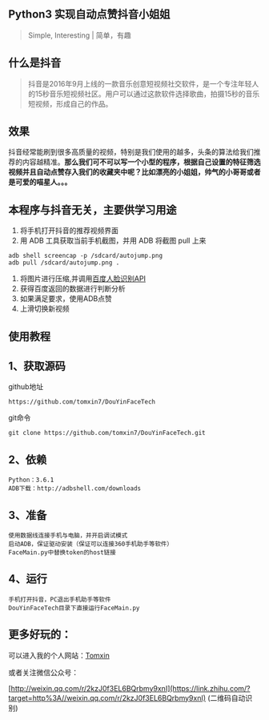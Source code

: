 ## Python3 实现自动点赞抖音小姐姐

> Simple, Interesting | 简单，有趣

## 什么是抖音

> 抖音是2016年9月上线的一款音乐创意短视频社交软件，是一个专注年轻人的15秒音乐短视频社区。用户可以通过这款软件选择歌曲，拍摄15秒的音乐短视频，形成自己的作品。

## 效果

抖音经常能刷到很多高质量的视频，特别是我们使用的越多，头条的算法给我们推荐的内容越精准。**那么我们可不可以写一个小型的程序，根据自己设置的特征筛选视频并且自动点赞存入我们的收藏夹中呢？比如漂亮的小姐姐，帅气的小哥哥或者是可爱的喵星人。。。**



## 本程序与抖音无关，主要供学习用途

1. 将手机打开抖音的推荐视频界面
2. 用 ADB 工具获取当前手机截图，并用 ADB 将截图 pull 上来

```text
adb shell screencap -p /sdcard/autojump.png
adb pull /sdcard/autojump.png .
```

1. 将图片进行压缩,并调用[百度人脸识别API](https://link.zhihu.com/?target=http%3A//ai.baidu.com/tech/face)
2. 获得百度返回的数据进行判断分析
3. 如果满足要求，使用ADB点赞
4. 上滑切换新视频

## 使用教程

## 1、获取源码

github地址

```text
https://github.com/tomxin7/DouYinFaceTech
```

git命令

```text
git clone https://github.com/tomxin7/DouYinFaceTech.git
```

## 2、依赖

```text
Python：3.6.1 
ADB下载：http://adbshell.com/downloads
```

## 3、准备

```text
使用数据线连接手机与电脑，并开启调试模式
启动ADB，保证驱动安装（保证可以连接360手机助手等软件）
FaceMain.py中替换token的host链接
```

## 4、运行

```text
手机打开抖音，PC退出手机助手等软件
DouYinFaceTech目录下直接运行FaceMain.py
```

## 更多好玩的：

可以进入我的个人网站：[Tomxin](https://link.zhihu.com/?target=http%3A//tomxin.cn/)

或者关注微信公众号：

[http://weixin.qq.com/r/2kzJ0f3EL6BQrbmy9xnI](https://link.zhihu.com/?target=http%3A//weixin.qq.com/r/2kzJ0f3EL6BQrbmy9xnI) (二维码自动识别)
